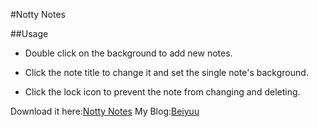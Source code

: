 #Notty Notes

##Usage

* Double click on the background to add new notes.

* Click the note title to change it and set the single note's background.

* Click the lock icon to prevent the note from changing and deleting.

Download it here:[Notty Notes](https://chrome.google.com/webstore/detail/ggbmjahbkbhakkfgjiggdclpmmpmhajn)
My Blog:[Beiyuu](http://beiyuu.com)


